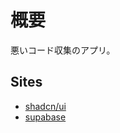 # 概要

悪いコード収集のアプリ。

## Sites

- [shadcn/ui](https://ui.shadcn.com/docs/components/button)
- [supabase](https://supabase.com/dashboard/projects)